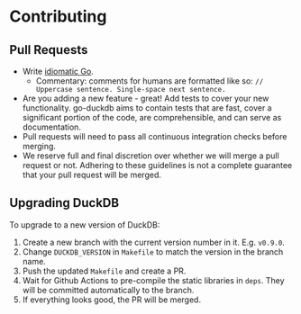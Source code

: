 # Contributing

## Pull Requests

* Write [idiomatic Go](https://go.dev/doc/effective_go).
  * Commentary: comments for humans are formatted like so: `// Uppercase sentence. Single-space next sentence.`
* Are you adding a new feature - great! Add tests to cover your new functionality. go-duckdb aims to 
contain tests that are fast, cover a significant portion of the code, are comprehensible, and can serve as documentation.
* Pull requests will need to pass all continuous integration checks before merging.
* We reserve full and final discretion over whether we will merge a pull request or not. Adhering to these guidelines is not a complete guarantee that your pull request will be merged.

## Upgrading DuckDB

To upgrade to a new version of DuckDB:

1. Create a new branch with the current version number in it. E.g. `v0.9.0`.
2. Change `DUCKDB_VERSION` in `Makefile` to match the version in the branch name.
3. Push the updated `Makefile` and create a PR.
4. Wait for Github Actions to pre-compile the static libraries in `deps`. They will be committed automatically to the branch.
5. If everything looks good, the PR will be merged.